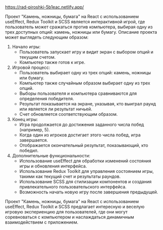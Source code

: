 https://rad-piroshki-5b1eac.netlify.app/

Проект "Камень, ножницы, бумага" на React с использованием useEffect, Redux Toolkit и SCSS является интерактивной игрой, где пользователь может сражаться против компьютера, выбирая одну из трех доступных опций: камень, ножницы или бумагу. Описание проекта может выглядеть следующим образом:

1. Начало игры:
   - Пользователь запускает игру и видит экран с выбором опций и текущим счетом.
   - Компьютер также готов к игре.
2. Игровой процесс:
   - Пользователь выбирает одну из трех опций: камень, ножницы или бумагу.
   - Компьютер также случайным образом выбирает одну из трех опций.
   - Выборы пользователя и компьютера сравниваются для определения победителя.
   - Результат показывается на экране, указывая, кто выиграл раунд или является ли результат ничьей.
   - Счет обновляется соответствующим образом.
3. Конец игры:
   - Игра продолжается до достижения заданного числа побед (например, 5).
   - Когда один из игроков достигает этого числа побед, игра завершается.
   - Отображается окончательный результат, показывающий, кто победил.
4. Дополнительные функциональности:
   - Использование useEffect для обработки изменений состояния игры и обновления интерфейса.
   - Использование Redux Toolkit для управления состоянием игры, такими как текущий счет и результаты раундов.
   - Использование SCSS для стилизации компонентов и создания привлекательного пользовательского интерфейса.
   - Возможность начать новую игру после завершения предыдущей.

Проект "Камень, ножницы, бумага" на React с использованием useEffect, Redux Toolkit и SCSS предлагает интересную и веселую игровую экспериенцию для пользователей, где они могут соревноваться с компьютером и наслаждаться динамичным взаимодействием с приложением.

